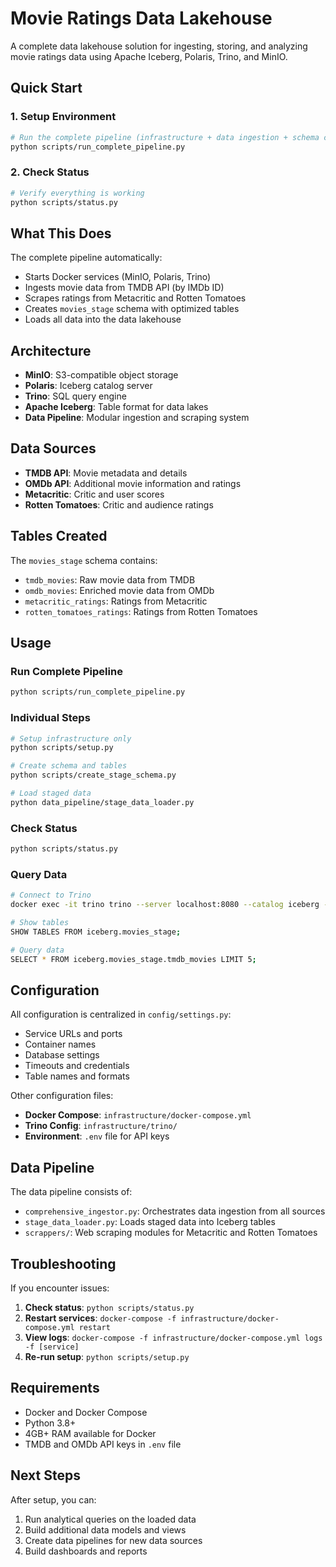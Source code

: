 # Movie Ratings Data Lakehouse

A complete data lakehouse solution for ingesting, storing, and analyzing movie ratings data using Apache Iceberg, Polaris, Trino, and MinIO.

## Quick Start

### 1. Setup Environment
```bash
# Run the complete pipeline (infrastructure + data ingestion + schema creation + data loading)
python scripts/run_complete_pipeline.py
```

### 2. Check Status
```bash
# Verify everything is working
python scripts/status.py
```

## What This Does

The complete pipeline automatically:
- Starts Docker services (MinIO, Polaris, Trino)
- Ingests movie data from TMDB API (by IMDb ID)
- Scrapes ratings from Metacritic and Rotten Tomatoes
- Creates `movies_stage` schema with optimized tables
- Loads all data into the data lakehouse

## Architecture

- **MinIO**: S3-compatible object storage
- **Polaris**: Iceberg catalog server
- **Trino**: SQL query engine
- **Apache Iceberg**: Table format for data lakes
- **Data Pipeline**: Modular ingestion and scraping system

## Data Sources

- **TMDB API**: Movie metadata and details
- **OMDb API**: Additional movie information and ratings
- **Metacritic**: Critic and user scores
- **Rotten Tomatoes**: Critic and audience ratings

## Tables Created

The `movies_stage` schema contains:
- `tmdb_movies`: Raw movie data from TMDB
- `omdb_movies`: Enriched movie data from OMDb
- `metacritic_ratings`: Ratings from Metacritic
- `rotten_tomatoes_ratings`: Ratings from Rotten Tomatoes

## Usage

### Run Complete Pipeline
```bash
python scripts/run_complete_pipeline.py
```

### Individual Steps
```bash
# Setup infrastructure only
python scripts/setup.py

# Create schema and tables
python scripts/create_stage_schema.py

# Load staged data
python data_pipeline/stage_data_loader.py
```

### Check Status
```bash
python scripts/status.py
```

### Query Data
```bash
# Connect to Trino
docker exec -it trino trino --server localhost:8080 --catalog iceberg --schema movies_stage

# Show tables
SHOW TABLES FROM iceberg.movies_stage;

# Query data
SELECT * FROM iceberg.movies_stage.tmdb_movies LIMIT 5;
```

## Configuration

All configuration is centralized in `config/settings.py`:
- Service URLs and ports
- Container names
- Database settings
- Timeouts and credentials
- Table names and formats

Other configuration files:
- **Docker Compose**: `infrastructure/docker-compose.yml`
- **Trino Config**: `infrastructure/trino/`
- **Environment**: `.env` file for API keys

## Data Pipeline

The data pipeline consists of:
- `comprehensive_ingestor.py`: Orchestrates data ingestion from all sources
- `stage_data_loader.py`: Loads staged data into Iceberg tables
- `scrappers/`: Web scraping modules for Metacritic and Rotten Tomatoes

## Troubleshooting

If you encounter issues:

1. **Check status**: `python scripts/status.py`
2. **Restart services**: `docker-compose -f infrastructure/docker-compose.yml restart`
3. **View logs**: `docker-compose -f infrastructure/docker-compose.yml logs -f [service]`
4. **Re-run setup**: `python scripts/setup.py`

## Requirements

- Docker and Docker Compose
- Python 3.8+
- 4GB+ RAM available for Docker
- TMDB and OMDb API keys in `.env` file

## Next Steps

After setup, you can:
1. Run analytical queries on the loaded data
2. Build additional data models and views
3. Create data pipelines for new data sources
4. Build dashboards and reports
